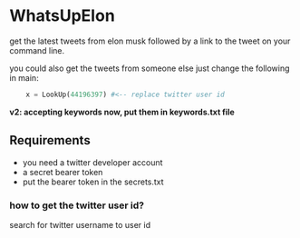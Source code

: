 # WhatsUpElon

get the latest tweets from elon musk followed by a link to the tweet on your command line.

you could also get the tweets from someone else just change the following in main:

```python
    x = LookUp(44196397) #<-- replace twitter user id
```

**v2: accepting keywords now, put them in keywords.txt file**

## Requirements

- you need a twitter developer account
- a secret bearer token
- put the bearer token in the secrets.txt 

### how to get the twitter user id?
search for twitter username to user id
